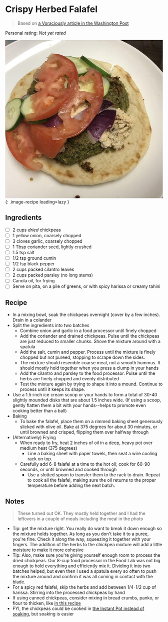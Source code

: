 # Crispy Herbed Falafel

> Based on [a Voraciously article in the Washington Post](https://www.washingtonpost.com/news/voraciously/wp/2019/03/13/this-crispy-herbed-falafel-makes-frying-at-home-worth-it/)

<!-- {cts} rating=0; (User can specify rating on scale of 1-5) -->

Personal rating: *Not yet rated*

<!-- {cte} -->

<!-- {cts} name_image=crispy_herbed_falafel.jpg; (User can specify image name) -->

![crispy_herbed_falafel.jpg](./crispy_herbed_falafel.jpg){: .image-recipe loading=lazy }

<!-- {cte} -->

## Ingredients

- [ ] 2 cups *dried* chickpeas
- [ ] 1 yellow onion, coarsely chopped
- [ ] 3 cloves garlic, coarsely chopped
- [ ] 1 Tbsp coriander seed, lightly crushed
- [ ] 1.5 tsp salt
- [ ] 1/2 tsp ground cumin
- [ ] 1/2 tsp black pepper
- [ ] 2 cups packed cilantro leaves
- [ ] 2 cups packed parsley (no long stems)
- [ ] Canola oil, for frying
- [ ] Serve on pita, on a pile of greens, or with spicy harissa or creamy tahini

## Recipe

- In a mixing bowl, soak the chickpeas overnight (cover by a few inches). Drain in a colander
- Split the ingredients into two batches
    - Combine onion and garlic in a food processor until finely chopped
    - Add the coriander and drained chickpeas. Pulse until the chickpeas are just reduced to smaller chunks. Shove the mixture around with a spatula
    - Add the salt, cumin and pepper. Process until the mixture is finely chopped but not pureed, stopping to scrape down the sides.
    - The mixture should resemble coarse meal, not a smooth hummus. It should mostly hold together when you press a clump in your hands
    - Add the cilantro and parsley to the food processor. Pulse until the herbs are finely chopped and evenly distributed
    - Test the mixture again by trying to shape it into a mound. Continue to process until it keeps its shape.
- Use a 1.5-inch ice cream scoop or your hands to form a total of 30-40 slightly mounded disks that are about 1.5 inches wide. (If using a scoop, gently flatten them a bit with your hands--helps to promote even cooking better than a ball)
- Baking
    - To bake the falafel, place them on a rimmed baking sheet generously slicked with olive oil. Bake at 375 degrees for about 30 minutes, or until browned and crisped, flipping them over halfway through
- (Alternatively) Frying
    - When ready to fry, heat 2 inches of oil in a deep, heavy pot over medium heat (375 degrees)
        - Line a baking sheet with paper towels, then seat a wire cooling rack on top.
    - Carefully add 6-8 falafel at a time to the hot oil; cook for 60-90 seconds, or until browned and cooked through
        - Use a slotted spoon to transfer them to the rack to drain. Repeat to cook all the falafel, making sure the oil returns to the proper temperature before adding the next batch.

## Notes

> These turned out OK. They mostly held together and I had the leftovers in a couple of meals including the meal in the photo

- Tip: get the mixture right. You really do want to break it down enough so the mixture holds together. As long as you don't take it to a puree, you're fine. Check it along the way, squeezing it together with your fingers. The addition of the herbs to the chickpea mixture will add a little moisture to make it more cohesive
- Tip: Also, make sure you're giving yourself enough room to process the dried chickpeas. Our 8-cup food processor in the Food Lab was not big enough to hold everything and efficiently mix it. Dividing it into two batches helped, but even then I used a spatula every so often to push the mixture around and confirm it was all coming in contact with the blade.
- For a spicy red falafel, skip the herbs and add between 1/4-1/2 cup of harissa. Stirring into the processed chickpeas by hand
- If using canned chickpeas, consider mixing in bread crumbs, panko, or flour to thicken, like [in this recipe](https://www.allrecipes.com/recipe/25309/seans-falafel-and-cucumber-sauce/)
- FYI, the chickpeas could be cooked in [the Instant Pot instead of soaking](https://www.pressurecookrecipes.com/instant-pot-chickpeas/), but soaking is easier
